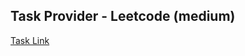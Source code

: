 ## Task Provider - Leetcode (medium)

[Task Link](https://leetcode.com/problems/design-task-manager/description/?envType=daily-question&envId=2025-09-18)